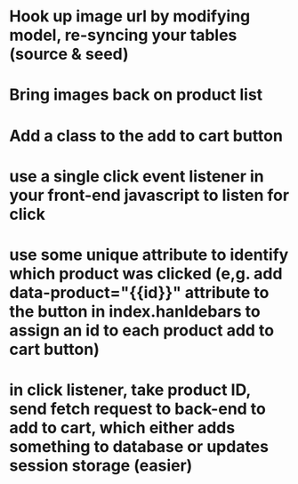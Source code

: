 # Hook up image url by modifying model, re-syncing your tables (source & seed)
<!-- # Modify the image prop in all seeds to be image_url -->
# Bring images back on product list
# Add a class to the add to cart button
# use a single click event listener in your front-end javascript to listen for click
# use some unique attribute to identify which product was clicked (e,g. add data-product="{{id}}" attribute to the button in index.hanldebars to assign an id to each product add to cart button)
# in click listener, take product ID, send fetch request to back-end to add to cart, which either adds something to database or updates session storage (easier)